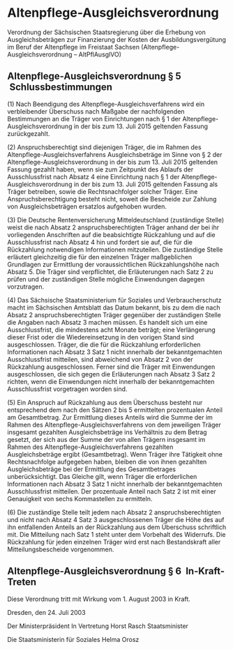 # Altenpflege-Ausgleichsverordnung

Verordnung der Sächsischen Staatsregierung über die Erhebung von Ausgleichsbeträgen zur Finanzierung der Kosten der Ausbildungsvergütung im Beruf der Altenpflege im Freistaat Sachsen (Altenpflege-Ausgleichsverordnung – AltPflAusglVO)

## Altenpflege-Ausgleichsverordnung § 5  Schlussbestimmungen

(1) Nach Beendigung des Altenpflege-Ausgleichsverfahrens wird ein verbleibender Überschuss nach Maßgabe der nachfolgenden Bestimmungen an die Träger von Einrichtungen nach § 1 der Altenpflege-Ausgleichsverordnung in der bis zum 13. Juli 2015 geltenden Fassung zurückgezahlt.

(2) Anspruchsberechtigt sind diejenigen Träger, die im Rahmen des Altenpflege-Ausgleichsverfahrens Ausgleichsbeträge im Sinne von § 2 der Altenpflege-Ausgleichsverordnung in der bis zum 13. Juli 2015 geltenden Fassung gezahlt haben, wenn sie zum Zeitpunkt des Ablaufs der Ausschlussfrist nach Absatz 4 eine Einrichtung nach § 1 der Altenpflege-Ausgleichsverordnung in der bis zum 13. Juli 2015 geltenden Fassung als Träger betreiben, sowie die Rechtsnachfolger solcher Träger. Eine Anspruchsberechtigung besteht nicht, soweit die Bescheide zur Zahlung von Ausgleichsbeträgen ersatzlos aufgehoben wurden.

(3) Die Deutsche Rentenversicherung Mitteldeutschland (zuständige Stelle) weist die nach Absatz 2 anspruchsberechtigten Träger anhand der bei ihr vorliegenden Anschriften auf die beabsichtigte Rückzahlung und auf die Ausschlussfrist nach Absatz 4 hin und fordert sie auf, die für die Rückzahlung notwendigen Informationen mitzuteilen. Die zuständige Stelle erläutert gleichzeitig die für den einzelnen Träger maßgeblichen Grundlagen zur Ermittlung der voraussichtlichen Rückzahlungshöhe nach Absatz 5. Die Träger sind verpflichtet, die Erläuterungen nach Satz 2 zu prüfen und der zuständigen Stelle mögliche Einwendungen dagegen vorzutragen.

(4) Das Sächsische Staatsministerium für Soziales und Verbraucherschutz macht im Sächsischen Amtsblatt das Datum bekannt, bis zu dem die nach Absatz 2 anspruchsberechtigten Träger gegenüber der zuständigen Stelle die Angaben nach Absatz 3 machen müssen. Es handelt sich um eine Ausschlussfrist, die mindestens acht Monate beträgt; eine Verlängerung dieser Frist oder die Wiedereinsetzung in den vorigen Stand sind ausgeschlossen. Träger, die die für die Rückzahlung erforderlichen Informationen nach Absatz 3 Satz 1 nicht innerhalb der bekanntgemachten Ausschlussfrist mitteilen, sind abweichend von Absatz 2 von der Rückzahlung ausgeschlossen. Ferner sind die Träger mit Einwendungen ausgeschlossen, die sich gegen die Erläuterungen nach Absatz 3 Satz 2 richten, wenn die Einwendungen nicht innerhalb der bekanntgemachten Ausschlussfrist vorgetragen worden sind.

(5) Ein Anspruch auf Rückzahlung aus dem Überschuss besteht nur entsprechend dem nach den Sätzen 2 bis 5 ermittelten prozentualen Anteil am Gesamtbetrag. Zur Ermittlung dieses Anteils wird die Summe der im Rahmen des Altenpflege-Ausgleichsverfahrens von dem jeweiligen Träger insgesamt gezahlten Ausgleichsbeträge ins Verhältnis zu dem Betrag gesetzt, der sich aus der Summe der von allen Trägern insgesamt im Rahmen des Altenpflege-Ausgleichsverfahrens gezahlten Ausgleichsbeträge ergibt (Gesamtbetrag). Wenn Träger ihre Tätigkeit ohne Rechtsnachfolge aufgegeben haben, bleiben die von ihnen gezahlten Ausgleichsbeträge bei der Ermittlung des Gesamtbetrages unberücksichtigt. Das Gleiche gilt, wenn Träger die erforderlichen Informationen nach Absatz 3 Satz 1 nicht innerhalb der bekanntgemachten Ausschlussfrist mitteilen. Der prozentuale Anteil nach Satz 2 ist mit einer Genauigkeit von sechs Kommastellen zu ermitteln.

(6) Die zuständige Stelle teilt jedem nach Absatz 2 anspruchsberechtigten und nicht nach Absatz 4 Satz 3 ausgeschlossenen Träger die Höhe des auf ihn entfallenden Anteils an der Rückzahlung aus dem Überschuss schriftlich mit. Die Mitteilung nach Satz 1 steht unter dem Vorbehalt des Widerrufs. Die Rückzahlung für jeden einzelnen Träger wird erst nach Bestandskraft aller Mitteilungsbescheide vorgenommen.


## Altenpflege-Ausgleichsverordnung § 6  In-Kraft-Treten

Diese Verordnung tritt mit Wirkung vom 1. August 2003 in Kraft.

Dresden, den 24. Juli 2003

Der Ministerpräsident 
           In Vertretung 
           Horst Rasch 
           Staatsminister

Die Staatsministerin für Soziales 
           Helma Orosz

